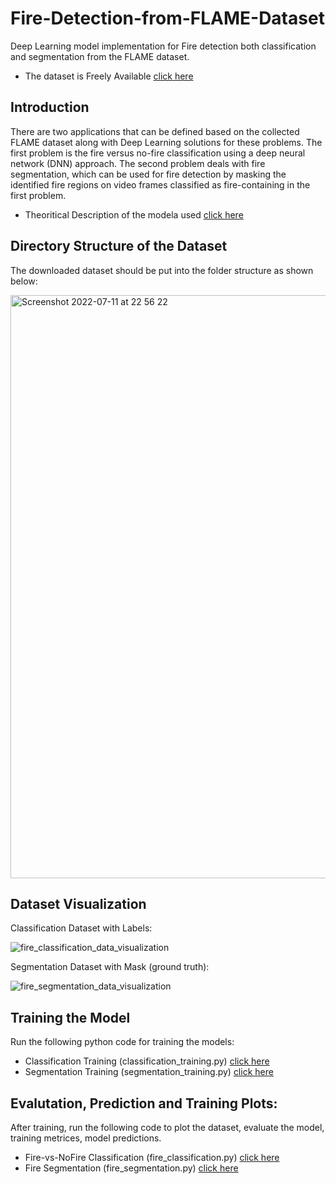 # Fire-Detection-from-FLAME-Dataset
Deep Learning model implementation for Fire detection both classification and segmentation from the FLAME dataset.

- The dataset is Freely Available [click here](https://ieee-dataport.org/open-access/flame-dataset-aerial-imagery-pile-burn-detection-using-drones-uavs)


## Introduction
There are two applications that can be defined based on the collected FLAME dataset along with Deep Learning solutions for these problems. The first problem is the fire versus no-fire classification using a deep neural network (DNN) approach. The second problem deals with fire segmentation, which can be used for fire detection by masking the identified fire regions on video frames classified as fire-containing in the first problem.

- Theoritical Description of the modela used [click here](Theoritical_Description.md)

## Directory Structure of the Dataset

The downloaded dataset should be put into the folder structure as shown below:

<img width="933" alt="Screenshot 2022-07-11 at 22 56 22" src="https://user-images.githubusercontent.com/47363228/178322597-768483fd-0633-4fe6-b6b7-e22b738c6f2d.png">

## Dataset Visualization

Classification Dataset with Labels:

![fire_classification_data_visualization](https://user-images.githubusercontent.com/47363228/178327387-a1c39093-d52e-4977-94d8-5b4e13181bde.png)

Segmentation Dataset with Mask (ground truth):

![fire_segmentation_data_visualization](https://user-images.githubusercontent.com/47363228/178327708-02edbb70-c990-4b46-9d2c-a8a64a74b239.png)


## Training the Model

Run the following python code for training the models:

- Classification Training (classification_training.py) [click here](classification_training.py)
- Segmentation Training (segmentation_training.py) [click here](segmentation_training.py)


## Evalutation, Prediction and Training Plots:

After training, run the following code to plot the dataset, evaluate the model, training metrices, model predictions.

- Fire-vs-NoFire Classification (fire_classification.py) [click here](fire_classification.py)
- Fire Segmentation (fire_segmentation.py) [click here](fire_segmentation.py)

## 
